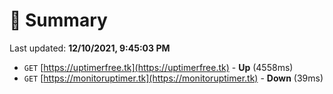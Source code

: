# 📖 Summary
Last updated: **12/10/2021, 9:45:03 PM**

- `GET` [https://uptimerfree.tk](https://uptimerfree.tk) - **Up** (4558ms)
- `GET` [https://monitoruptimer.tk](https://monitoruptimer.tk) - **Down** (39ms)
